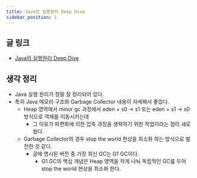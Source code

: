 ```yaml
---
title: Java의 실행원리 Deep Dive
sidebar_position: 1
---
```

## 글 링크
- [Java의 실행원리 Deep Dive](https://code-run.tistory.com/61#2.3.4.%20Garbage%20Collector%C2%A0)
## 생각 정리
- Java 실행 원리가 정말 잘 정리되어 있다.
- 특히 Java 메모리 구조와 Garbage Collector 내용이 자세해서 좋았다.
  - Heap 영역에서 minor gc 과정에서 eden + s0 -> s1 또는 eden + s1 -> s0 방식으로 객체를 이동시키는데
    - 그 이유가 파편화에 의한 압축 과정을 생략하기 위한 작업이라는 점이 새로웠다.
  - Garbage Collector의 경우 stop the world 현상을 최소화 하는 방식으로 발전한 것 같다.
    - 글에 명시된 버전 중 가장 최신 GC는 G1 GC이다.
      - G1 GC의 핵심 개념은 Heap 영역을 작게 나눠 독립적인 GC를 두어 stop the world 현상을 최소화 한다.